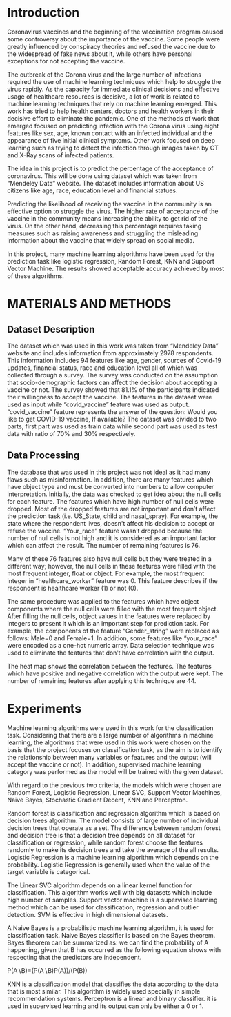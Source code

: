 
# Introduction

Coronavirus vaccines and the beginning of the vaccination program caused some controversy about the importance of the vaccine. Some people were greatly influenced by conspiracy theories and refused the vaccine due to the widespread of fake news about it, while others have personal exceptions for not accepting the vaccine.

The outbreak of the Corona virus and the large number of infections required the use of machine learning techniques which help to struggle the virus rapidly. As the capacity for immediate clinical decisions and effective usage of healthcare resources is decisive, a lot of work is related to machine learning techniques that rely on machine learning emerged. This work has tried to help health centers, doctors and health workers in their decisive effort to eliminate the pandemic. One of the methods of work that emerged focused on predicting infection with the Corona virus using eight features like sex, age, known contact with an infected individual and the appearance of five initial clinical symptoms. Other work focused on deep learning such as trying to detect the infection through images taken by CT and X-Ray scans of infected patients.

The idea in this project is to predict the percentage of the acceptance of coronavirus. This will be done using dataset which was taken from “Mendeley Data” website. The dataset includes information about US citizens like age, race, education level and financial statues.

Predicting the likelihood of receiving the vaccine in the community is an effective option to struggle the virus. The higher rate of acceptance of the vaccine in the community means increasing the ability to get rid of the virus. On the other hand, decreasing this percentage requires taking measures such as raising awareness and struggling the misleading information about the vaccine that widely spread on social media.

In this project, many machine learning algorithms have been used for the prediction task like logistic regression, Random Forest, KNN and Support Vector Machine. The results showed acceptable accuracy achieved by most of these algorithms.

# MATERIALS AND METHODS

## Dataset Description
The dataset which was used in this work was taken from “Mendeley Data” website and includes information from approximately 2978 respondents. This information includes 94 features like age, gender, sources of Covid-19 updates, financial status, race and education level all of which was collected through a survey. The survey was conducted on the assumption that socio-demographic factors can affect the decision about accepting a vaccine or not. The survey showed that 81.1% of the participants indicated their willingness to accept the vaccine.
The features in the dataset were used as input while “covid_vaccine” feature was used as output. “covid_vaccine” feature represents the answer of the question: Would you like to get COVID-19 vaccine, If available? The dataset was divided to two parts, first part was used as train data while second part was used as test data with ratio of 70% and 30% respectively.

## Data Processing
The database that was used in this project was not ideal as it had many flaws such as misinformation. In addition, there are many features which have object type and must be converted into numbers to allow computer interpretation.
Initially, the data was checked to get idea about the null cells for each feature. The features which have high number of null cells were dropped. Most of the dropped features are not important and don’t affect the prediction task (i.e. US_State, child and nasal_spray). For example, the state where the respondent lives, doesn't affect his decision to accept or refuse the vaccine. “Your_race” feature wasn’t dropped because the number of null cells is not high and it is considered as an important factor which can affect the result. The number of remaining features is 76.

Many of these 76 features also have null cells but they were treated in a different way; however, the null cells in these features were filled with the most frequent integer, float or object. For example, the most frequent integer in “healthcare_worker” feature was 0. This feature describes if the respondent is healthcare worker (1) or not (0).

The same procedure was applied to the features which have object components where the null cells were filled with the most frequent object. After filling the null cells, object values in the features were replaced by integers to present it which is an important step for prediction task. For example, the components of the feature “Gender_string” were replaced as follows: Male=0 and Female=1. In addition, some features like “your_race” were encoded as a one-hot numeric array. Data selection technique was used to eliminate the features that don’t have correlation with the output.

The heat map shows the correlation between the features. The features which have positive and negative correlation with the output were kept. The number of remaining features after applying this technique are 44.

# Experiments

Machine learning algorithms were used in this work for the classification task. Considering that there are a large number of algorithms in machine learning, the algorithms that were used in this work were chosen on the basis that the project focuses on classification task, as the aim is to identify the relationship between many variables or features and the output (will accept the vaccine or not). In addition, supervised machine learning category was performed as the model will be trained with the given dataset.

With regard to the previous two criteria, the models which were chosen are Random Forest, Logistic Regression, Linear SVC, Support Vector Machines, Naive Bayes, Stochastic Gradient Decent, KNN and Perceptron.

Random forest is classification and regression algorithm which is based on decision trees algorithm. The model consists of large number of individual decision trees that operate as a set. The difference between random forest and decision tree is that a decision tree depends on all dataset for classification or regression, while random forest choose the features randomly to make its decision trees and take the average of the all results. Logistic Regression is a machine learning algorithm which depends on the probability. Logistic Regression is generally used when the value of the target variable is categorical.

The Linear SVC algorithm depends on a linear kernel function for classification. This algorithm works well with big datasets which include high number of samples. Support vector machine is a supervised learning method which can be used for classification, regression and outlier detection. SVM is effective in high dimensional datasets.

A Naive Bayes is a probabilistic machine learning algorithm, it is used for classification task. Naive Bayes classifier is based on the Bayes theorem. Bayes theorem can be summarized as: we can find the probability of A happening, given that B has occurred as the following equation shows with respecting that the predictors are independent.

P(A∖B)=(P(A∖B)P(A))/(P(B))

KNN is a classification model that classifies the data according to the data that is most similar. This algorithm is widely used specially in simple recommendation systems. Perceptron is a linear and binary classifier. it is used in supervised learning and its output can only be either a 0 or 1.
